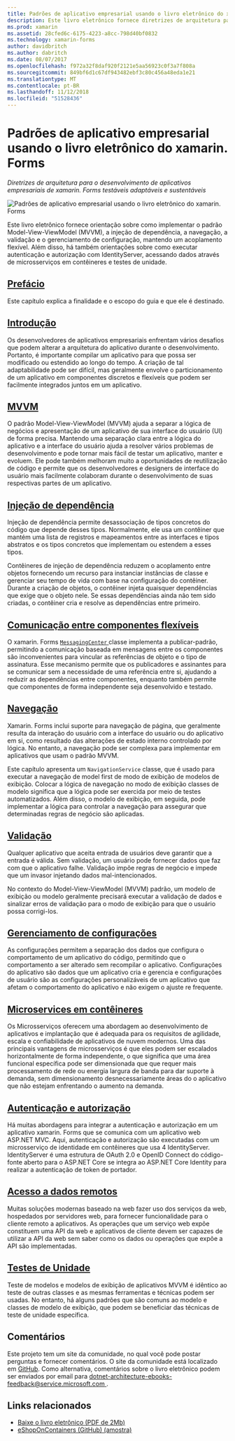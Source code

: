 ```yaml
---
title: Padrões de aplicativo empresarial usando o livro eletrônico do xamarin. Forms
description: Este livro eletrônico fornece diretrizes de arquitetura para o desenvolvimento de aplicativos empresariais de xamarin. Forms testáveis adaptáveis e sustentáveis.
ms.prod: xamarin
ms.assetid: 28cfed6c-6175-4223-a8cc-798d40bf0832
ms.technology: xamarin-forms
author: davidbritch
ms.author: dabritch
ms.date: 08/07/2017
ms.openlocfilehash: f972a32f8daf920f2121e5aa56923c0f3a7f808a
ms.sourcegitcommit: 849bf6d1c67df943482ebf3c80c456a48eda1e21
ms.translationtype: MT
ms.contentlocale: pt-BR
ms.lasthandoff: 11/12/2018
ms.locfileid: "51528436"
---
```

# <a name="enterprise-application-patterns-using-xamarinforms-ebook"></a>Padrões de aplicativo empresarial usando o livro eletrônico do xamarin. Forms

_Diretrizes de arquitetura para o desenvolvimento de aplicativos empresariais de xamarin. Forms testáveis adaptáveis e sustentáveis_

![](images/cover-sml.png "Padrões de aplicativo empresarial usando o livro eletrônico do xamarin. Forms")

Este livro eletrônico fornece orientação sobre como implementar o padrão Model-View-ViewModel (MVVM), a injeção de dependência, a navegação, a validação e o gerenciamento de configuração, mantendo um acoplamento flexível. Além disso, há também orientações sobre como executar autenticação e autorização com IdentityServer, acessando dados através de microsserviços em contêineres e testes de unidade.

## <a name="prefaceprefacemd"></a>[Prefácio](preface.md)

Este capítulo explica a finalidade e o escopo do guia e que ele é destinado.

## <a name="introductionintroductionmd"></a>[Introdução](introduction.md)

Os desenvolvedores de aplicativos empresariais enfrentam vários desafios que podem alterar a arquitetura do aplicativo durante o desenvolvimento. Portanto, é importante compilar um aplicativo para que possa ser modificado ou estendido ao longo do tempo. A criação de tal adaptabilidade pode ser difícil, mas geralmente envolve o particionamento de um aplicativo em componentes discretos e flexíveis que podem ser facilmente integrados juntos em um aplicativo.

## <a name="mvvmmvvmmd"></a>[MVVM](mvvm.md)

O padrão Model-View-ViewModel (MVVM) ajuda a separar a lógica de negócios e apresentação de um aplicativo de sua interface do usuário (UI) de forma precisa. Mantendo uma separação clara entre a lógica do aplicativo e a interface do usuário ajuda a resolver vários problemas de desenvolvimento e pode tornar mais fácil de testar um aplicativo, manter e evoluem. Ele pode também melhoram muito a oportunidades de reutilização de código e permite que os desenvolvedores e designers de interface do usuário mais facilmente colaboram durante o desenvolvimento de suas respectivas partes de um aplicativo.

## <a name="dependency-injectiondependency-injectionmd"></a>[Injeção de dependência](dependency-injection.md)

Injeção de dependência permite desassociação de tipos concretos do código que depende desses tipos. Normalmente, ele usa um contêiner que mantém uma lista de registros e mapeamentos entre as interfaces e tipos abstratos e os tipos concretos que implementam ou estendem a esses tipos.

Contêineres de injeção de dependência reduzem o acoplamento entre objetos fornecendo um recurso para instanciar instâncias de classe e gerenciar seu tempo de vida com base na configuração do contêiner. Durante a criação de objetos, o contêiner injeta quaisquer dependências que exige que o objeto nele. Se essas dependências ainda não tem sido criadas, o contêiner cria e resolve as dependências entre primeiro.

## <a name="communicating-between-loosely-coupled-componentscommunicating-between-loosely-coupled-componentsmd"></a>[Comunicação entre componentes flexíveis](communicating-between-loosely-coupled-components.md)

O xamarin. Forms [ `MessagingCenter` ](xref:Xamarin.Forms.MessagingCenter) classe implementa a publicar-padrão, permitindo a comunicação baseada em mensagens entre os componentes são inconvenientes para vincular as referências de objeto e o tipo de assinatura. Esse mecanismo permite que os publicadores e assinantes para se comunicar sem a necessidade de uma referência entre si, ajudando a reduzir as dependências entre componentes, enquanto também permite que componentes de forma independente seja desenvolvido e testado.

## <a name="navigationnavigationmd"></a>[Navegação](navigation.md)

Xamarin. Forms inclui suporte para navegação de página, que geralmente resulta da interação do usuário com a interface do usuário ou do aplicativo em si, como resultado das alterações de estado interno controlado por lógica. No entanto, a navegação pode ser complexa para implementar em aplicativos que usam o padrão MVVM.

Este capítulo apresenta um `NavigationService` classe, que é usado para executar a navegação de model first de modo de exibição de modelos de exibição. Colocar a lógica de navegação no modo de exibição classes de modelo significa que a lógica pode ser exercida por meio de testes automatizados. Além disso, o modelo de exibição, em seguida, pode implementar a lógica para controlar a navegação para assegurar que determinadas regras de negócio são aplicadas.

## <a name="validationvalidationmd"></a>[Validação](validation.md)

Qualquer aplicativo que aceita entrada de usuários deve garantir que a entrada é válida. Sem validação, um usuário pode fornecer dados que faz com que o aplicativo falhe. Validação impõe regras de negócio e impede que um invasor injetando dados mal-intencionados.

No contexto do Model-View-ViewModel (MVVM) padrão, um modelo de exibição ou modelo geralmente precisará executar a validação de dados e sinalizar erros de validação para o modo de exibição para que o usuário possa corrigi-los.

## <a name="configuration-managementconfiguration-managementmd"></a>[Gerenciamento de configurações](configuration-management.md)

As configurações permitem a separação dos dados que configura o comportamento de um aplicativo do código, permitindo que o comportamento a ser alterado sem recompilar o aplicativo. Configurações do aplicativo são dados que um aplicativo cria e gerencia e configurações de usuário são as configurações personalizáveis de um aplicativo que afetam o comportamento do aplicativo e não exigem o ajuste re frequente.

## <a name="containerized-microservicescontainerized-microservicesmd"></a>[Microservices em contêineres](containerized-microservices.md)

Os Microsserviços oferecem uma abordagem ao desenvolvimento de aplicativos e implantação que é adequada para os requisitos de agilidade, escala e confiabilidade de aplicativos de nuvem modernos. Uma das principais vantagens de microsserviços é que eles podem ser escalados horizontalmente de forma independente, o que significa que uma área funcional específica pode ser dimensionada que que requer mais processamento de rede ou energia largura de banda para dar suporte à demanda, sem dimensionamento desnecessariamente áreas do o aplicativo que não estejam enfrentando o aumento na demanda.

## <a name="authentication-and-authorizationauthentication-and-authorizationmd"></a>[Autenticação e autorização](authentication-and-authorization.md)

Há muitas abordagens para integrar a autenticação e autorização em um aplicativo xamarin. Forms que se comunica com um aplicativo web ASP.NET MVC. Aqui, autenticação e autorização são executadas com um microsserviço de identidade em contêineres que usa 4 IdentityServer. IdentityServer é uma estrutura de OAuth 2.0 e OpenID Connect do código-fonte aberto para o ASP.NET Core se integra ao ASP.NET Core Identity para realizar a autenticação de token de portador.

## <a name="accessing-remote-dataaccessing-remote-datamd"></a>[Acesso a dados remotos](accessing-remote-data.md)

Muitas soluções modernas baseado na web fazer uso dos serviços da web, hospedados por servidores web, para fornecer funcionalidade para o cliente remoto a aplicativos. As operações que um serviço web expõe constituem uma API da web e aplicativos de cliente devem ser capazes de utilizar a API da web sem saber como os dados ou operações que expõe a API são implementadas.

## <a name="unit-testingunit-testingmd"></a>[Testes de Unidade](unit-testing.md)

Teste de modelos e modelos de exibição de aplicativos MVVM é idêntico ao teste de outras classes e as mesmas ferramentas e técnicas podem ser usadas. No entanto, há alguns padrões que são comuns ao modelo e classes de modelo de exibição, que podem se beneficiar das técnicas de teste de unidade específica.

## <a name="feedback"></a>Comentários

Este projeto tem um site da comunidade, no qual você pode postar perguntas e fornecer comentários. O site da comunidade está localizado em [GitHub](https://github.com/dotnet-architecture/eShopOnContainers). Como alternativa, comentários sobre o livro eletrônico podem ser enviados por email para [ dotnet-architecture-ebooks-feedback@service.microsoft.com ](mailto:dotnet-architecture-ebooks-feedback@service.microsoft.com).


## <a name="related-links"></a>Links relacionados

- [Baixe o livro eletrônico (PDF de 2Mb)](https://aka.ms/xamarinpatternsebook)
- [eShopOnContainers (GitHub) (amostra)](https://github.com/dotnet-architecture/eShopOnContainers)
